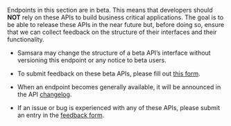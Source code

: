 Endpoints in this section are in beta. This means that developers should **NOT** rely on these APIs to build business critical applications. The goal is to be able to release these APIs in the near future but, before doing so, ensure that we can collect feedback on the structure of their interfaces and their functionality.

- Samsara may change the structure of a beta API’s interface without versioning this endpoint or any notice to beta users.

- To submit feedback on these beta APIs, please fill out [this form](https://forms.gle/up7uFmJ8f2EKq8xm7).

- When an endpoint becomes generally available, it will be announced in the API [changelog](https://developers.samsara.com/changelog).

- If an issue or bug is experienced with any of these APIs, please submit an entry in the [feedback form](https://forms.gle/up7uFmJ8f2EKq8xm7).